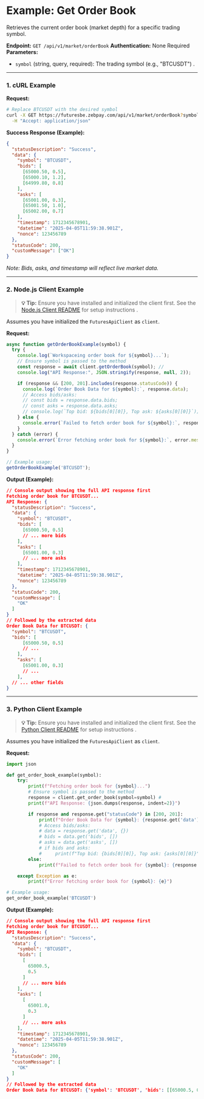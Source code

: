 # Example: Get Order Book

Retrieves the current order book (market depth) for a specific trading symbol.

**Endpoint:** `GET /api/v1/market/orderBook`
**Authentication:** None Required
**Parameters:**
* `symbol` (string, query, required): The trading symbol (e.g., "BTCUSDT") .

---

### 1. cURL Example

**Request:**

```bash
# Replace BTCUSDT with the desired symbol
curl -X GET https://futuresbe.zebpay.com/api/v1/market/orderBook?symbol=BTCUSDT \
  -H "Accept: application/json"
```

**Success Response (Example):**

```json
{
  "statusDescription": "Success",
  "data": {
    "symbol": "BTCUSDT",
    "bids": [
      [65000.50, 0.5],
      [65000.10, 1.2],
      [64999.80, 0.8]
    ],
    "asks": [
      [65001.00, 0.3],
      [65001.50, 1.0],
      [65002.00, 0.7]
    ],
    "timestamp": 1712345678901,
    "datetime": "2025-04-05T11:59:38.901Z",
    "nonce": 123456789
  },
  "statusCode": 200,
  "customMessage": ["OK"]
}
```
*Note: Bids, asks, and timestamp will reflect live market data.*

---

### 2. Node.js Client Example

> **💡 Tip:** Ensure you have installed and initialized the client first. See the [Node.js Client README](futures/clients/rest-http/node/README.md) for setup instructions .

Assumes you have initialized the `FuturesApiClient` as `client`.

**Request:**

```javascript
async function getOrderBookExample(symbol) {
  try {
    console.log(`Workspaceing order book for ${symbol}...`);
    // Ensure symbol is passed to the method
    const response = await client.getOrderBook(symbol); //
    console.log("API Response:", JSON.stringify(response, null, 2));

    if (response && [200, 201].includes(response.statusCode)) {
      console.log(`Order Book Data for ${symbol}:`, response.data);
      // Access bids/asks:
      // const bids = response.data.bids;
      // const asks = response.data.asks;
      // console.log(`Top bid: ${bids[0][0]}, Top ask: ${asks[0][0]}`);
    } else {
      console.error(`Failed to fetch order book for ${symbol}:`, response.statusDescription);
    }
  } catch (error) {
    console.error(`Error fetching order book for ${symbol}:`, error.message);
  }
}

// Example usage:
getOrderBookExample('BTCUSDT');
```

**Output (Example):**

```json
// Console output showing the full API response first
Fetching order book for BTCUSDT...
API Response: {
  "statusDescription": "Success",
  "data": {
    "symbol": "BTCUSDT",
    "bids": [
      [65000.50, 0.5]
      // ... more bids
    ],
    "asks": [
      [65001.00, 0.3]
      // ... more asks
    ],
    "timestamp": 1712345678901,
    "datetime": "2025-04-05T11:59:38.901Z",
    "nonce": 123456789
  },
  "statusCode": 200,
  "customMessage": [
    "OK"
  ]
}
// Followed by the extracted data
Order Book Data for BTCUSDT: {
  "symbol": "BTCUSDT",
  "bids": [
      [65000.50, 0.5]
      // ...
    ],
    "asks": [
      [65001.00, 0.3]
      // ...
    ],
  // ... other fields
}
```

---

### 3. Python Client Example

> **💡 Tip:** Ensure you have installed and initialized the client first. See the [Python Client README](futures/clients/rest-http/python/README.md) for setup instructions .

Assumes you have initialized the `FuturesApiClient` as `client`.

**Request:**

```python
import json

def get_order_book_example(symbol):
    try:
        print(f"Fetching order book for {symbol}...")
        # Ensure symbol is passed to the method
        response = client.get_order_book(symbol=symbol) #
        print(f"API Response: {json.dumps(response, indent=2)}")

        if response and response.get("statusCode") in [200, 201]:
            print(f"Order Book Data for {symbol}: {response.get('data')}")
            # Access bids/asks:
            # data = response.get('data', {})
            # bids = data.get('bids', [])
            # asks = data.get('asks', [])
            # if bids and asks:
            #     print(f"Top bid: {bids[0][0]}, Top ask: {asks[0][0]}")
        else:
            print(f"Failed to fetch order book for {symbol}: {response.get('statusDescription')}")

    except Exception as e:
        print(f"Error fetching order book for {symbol}: {e}")

# Example usage:
get_order_book_example('BTCUSDT')
```

**Output (Example):**

```json
// Console output showing the full API response first
Fetching order book for BTCUSDT...
API Response: {
  "statusDescription": "Success",
  "data": {
    "symbol": "BTCUSDT",
    "bids": [
      [
        65000.5,
        0.5
      ]
      // ... more bids
    ],
    "asks": [
      [
        65001.0,
        0.3
      ]
      // ... more asks
    ],
    "timestamp": 1712345678901,
    "datetime": "2025-04-05T11:59:38.901Z",
    "nonce": 123456789
  },
  "statusCode": 200,
  "customMessage": [
    "OK"
  ]
}
// Followed by the extracted data
Order Book Data for BTCUSDT: {'symbol': 'BTCUSDT', 'bids': [[65000.5, 0.5], ...], 'asks': [[65001.0, 0.3], ...], ...}
```
